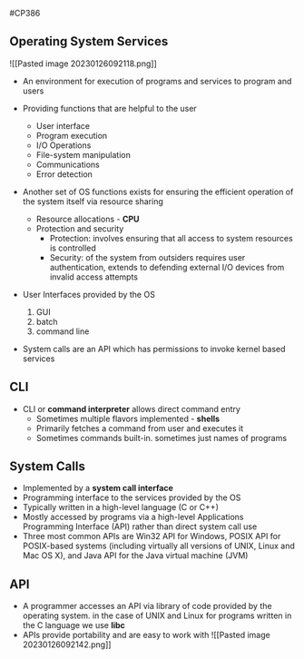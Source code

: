 #CP386
## Operating System Services
![[Pasted image 20230126092118.png]]
- An environment for execution of programs and services to program and users
- Providing functions that are helpful to the user
	- User interface
	- Program execution
	- I/O Operations
	- File-system manipulation
	- Communications
	- Error detection

- Another set of OS functions exists for ensuring the efficient operation of the system itself via resource sharing
	- Resource allocations - **CPU**
	- Protection and security
		- Protection: involves ensuring that all access to system resources is controlled
		- Security: of the system from outsiders requires user authentication, extends to defending external I/O devices from invalid access attempts

- User Interfaces provided by the OS
	1. GUI
	2. batch
	3. command line

- System calls are an API which has permissions to invoke kernel based services

## CLI
- CLI or **command interpreter** allows direct command entry
	- Sometimes multiple flavors implemented - **shells**
	- Primarily fetches a command from user and executes it
	- Sometimes commands built-in. sometimes just names of programs

## System Calls
- Implemented by a **system call interface**
- Programming interface to the services provided by the OS
- Typically written in a high-level language (C or C++)
- Mostly accessed by programs via a high-level Applications Programming Interface (API) rather than direct system call use
- Three most common APIs are Win32 API for Windows, POSIX API for POSIX-based systems (including virtually all versions of UNIX, Linux and Mac OS X), and Java API for the Java virtual machine (JVM)

## API
- A programmer accesses an API via library of code provided by the operating system. in the case of UNIX and Linux for programs written in the C language we use **libc**
- APIs provide portability and are easy to work with
![[Pasted image 20230126092142.png]]